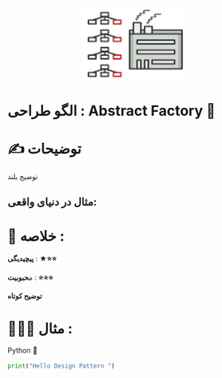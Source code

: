 <p align="center">
  <img src="https://github.com/mojtabapaso/Design-Pattern-Persian/blob/main/img/Creational/abstract-factory-mini.png" height="150px" />
</p>

# الگو طراحی :  Abstract Factory 🔨

# ✍️ توضیحات 
توضیح بلند

## مثال در دنیای واقعی:

 # 📝 خلاصه :
**پیچیدیگی** : **★⭐⭐** 

م**حبوبیت** : **⭐⭐⭐**

**توضیح کوتاه**

# 👨🏻‍💻 مثال  :
Python 🐍 


```python
print("Hello Design Pattern ")
```
